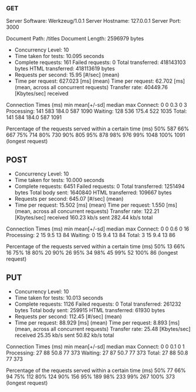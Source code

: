 ### GET

Server Software:        Werkzeug/1.0.1
Server Hostname:        127.0.0.1
Server Port:            3000

Document Path:          /titles
Document Length:        2596979 bytes

- Concurrency Level:      10
- Time taken for tests:   10.095 seconds
- Complete requests:      161
Failed requests:        0
Total transferred:      418143103 bytes
HTML transferred:       418113619 bytes
- Requests per second:    15.95 [#/sec] (mean)
- Time per request:       627.023 [ms] (mean)
Time per request:       62.702 [ms] (mean, across all concurrent requests)
Transfer rate:          40449.76 [Kbytes/sec] received

Connection Times (ms)
              min  mean[+/-sd] median   max
Connect:        0    0   0.3      0       3
Processing:   141  583 184.0    587    1090
Waiting:      128  536 175.4    522    1035
Total:        141  584 184.0    587    1091

Percentage of the requests served within a certain time (ms)
  50%    587
  66%    667
  75%    714
  80%    730
  90%    805
  95%    878
  98%    976
  99%   1048
 100%   1091 (longest request)

 ## POST
- Concurrency Level:      10
- Time taken for tests:   10.000 seconds
- Complete requests:      6451
Failed requests:        0
Total transferred:      1251494 bytes
Total body sent:        1640840
HTML transferred:       109667 bytes
- Requests per second:    645.07 [#/sec] (mean)
- Time per request:       15.502 [ms] (mean)
Time per request:       1.550 [ms] (mean, across all concurrent requests)
Transfer rate:          122.21 [Kbytes/sec] received
                        160.23 kb/s sent
                        282.44 kb/s total

Connection Times (ms)
              min  mean[+/-sd] median   max
Connect:        0    0   0.6      0      16
Processing:     2   15   9.5     13      84
Waiting:        0   15   9.4     13      84
Total:          3   15   9.4     13      86

Percentage of the requests served within a certain time (ms)
  50%     13
  66%     16
  75%     18
  80%     20
  90%     26
  95%     34
  98%     45
  99%     52
 100%     86 (longest request)

 ## PUT

- Concurrency Level:      10
- Time taken for tests:   10.013 seconds
- Complete requests:      1126
Failed requests:        0
Total transferred:      261232 bytes
Total body sent:        259915
HTML transferred:       61930 bytes
- Requests per second:    112.45 [#/sec] (mean)
- Time per request:       88.929 [ms] (mean)
Time per request:       8.893 [ms] (mean, across all concurrent requests)
Transfer rate:          25.48 [Kbytes/sec] received
                        25.35 kb/s sent
                        50.82 kb/s total

Connection Times (ms)
              min  mean[+/-sd] median   max
Connect:        0    0   0.1      0       1
Processing:    27   88  50.8     77     373
Waiting:       27   87  50.7     77     373
Total:         27   88  50.8     77     373

Percentage of the requests served within a certain time (ms)
  50%     77
  66%     94
  75%    112
  80%    124
  90%    156
  95%    189
  98%    233
  99%    267
 100%    373 (longest request)